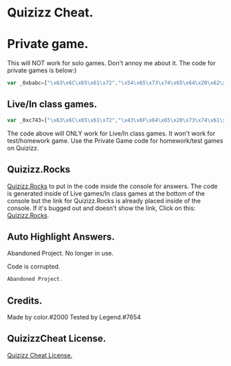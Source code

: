 # Quizizz Cheat.

# Private game.

This will NOT work for solo games. Don't annoy me about it. The code for private games is below:)

```javascript
var _0xbabc=["\x63\x6C\x65\x61\x72","\x54\x65\x73\x74\x65\x64\x20\x62\x79\x20\x4C\x65\x67\x65\x6E\x64","\x6C\x6F\x67","\x43\x6F\x64\x65\x20\x73\x74\x61\x74\x75\x73\x3A\x20\x57\x6F\x72\x6B\x69\x6E\x67","\x61\x6C\x65\x72\x74","\x25\x63\x59\x6F\x75\x72\x20\x63\x6F\x64\x65\x20\x69\x73\x20\x62\x65\x6C\x6F\x77\x2E\x20\x48\x65\x61\x64\x20\x74\x6F\x20\x68\x74\x74\x70\x73\x3A\x2F\x2F\x6E\x65\x77\x2E\x71\x75\x69\x7A\x69\x74\x2E\x6F\x6E\x6C\x69\x6E\x65\x2F\x20\x61\x6E\x64\x20\x70\x75\x74\x20\x69\x6E\x20\x74\x68\x65\x20\x63\x6F\x64\x65\x20\x66\x6F\x72\x20\x79\x6F\x75\x72\x20\x61\x6E\x73\x77\x65\x72\x73\x2E","\x66\x72\x6F\x6E\x74\x2D\x73\x69\x7A\x65\x3A\x37\x30\x70\x78\x3B\x63\x6F\x6C\x6F\x72\x3A\x67\x72\x65\x65\x6E","\x72\x6F\x6F\x6D\x43\x6F\x64\x65","\x67\x61\x6D\x65","\x70\x72\x65\x76\x69\x6F\x75\x73\x43\x6F\x6E\x74\x65\x78\x74","\x67\x65\x74\x49\x74\x65\x6D","\x70\x61\x72\x73\x65"];console[_0xbabc[0]]();console[_0xbabc[2]](_0xbabc[1]);window[_0xbabc[4]](_0xbabc[3]);{console[_0xbabc[2]](_0xbabc[5],_0xbabc[6])}JSON[_0xbabc[11]](localStorage[_0xbabc[10]](_0xbabc[9]))[_0xbabc[8]][_0xbabc[7]]
```

## Live/In class games.

```javascript
var _0xc743=["\x63\x6C\x65\x61\x72","\x43\x6F\x64\x65\x20\x73\x74\x61\x74\x75\x73\x3A\x20\x57\x6F\x72\x6B\x69\x6E\x67\x2E","\x61\x6C\x65\x72\x74","\x54\x68\x65\x20\x63\x6F\x64\x65\x20\x73\x74\x61\x74\x75\x73\x20\x77\x69\x6C\x6C\x20\x75\x70\x64\x61\x74\x65\x20\x69\x66\x20\x74\x68\x65\x72\x65\x73\x20\x61\x20\x62\x75\x67\x2C\x20\x77\x68\x61\x74\x73\x6F\x65\x76\x65\x72\x2E","\x43\x6F\x64\x65\x20\x66\x6F\x75\x6E\x64\x2E","\x6C\x6F\x67","\x4D\x61\x64\x65\x20\x62\x79\x20\x63\x6F\x6C\x6F\x72\x2E\x23\x32\x30\x30\x30","\x54\x68\x61\x6E\x6B\x73\x20\x74\x6F\x20\x4C\x65\x67\x65\x6E\x64\x2E\x23\x37\x36\x35\x34\x20\x66\x6F\x72\x20\x74\x65\x73\x74\x69\x6E\x67\x20\x6F\x75\x74\x20\x6E\x65\x77\x20\x75\x70\x64\x61\x74\x65\x73\x2E","\x68\x74\x74\x70\x73\x3A\x2F\x2F\x71\x75\x69\x7A\x69\x74\x2E\x6F\x6E\x6C\x69\x6E\x65\x2F\x20\x74\x6F\x20\x70\x75\x74\x20\x69\x6E\x20\x79\x6F\x75\x72\x20\x63\x6F\x64\x65\x2E","\x25\x63\x59\x6F\x75\x72\x20\x63\x6F\x64\x65\x20\x69\x73\x20\x62\x65\x6C\x6F\x77\x20\x68\x69\x67\x68\x6C\x69\x67\x68\x74\x65\x64\x20\x69\x6E\x20\x72\x65\x64\x2E","\x66\x72\x6F\x6E\x74\x2D\x73\x69\x7A\x65\x3A\x37\x30\x70\x78\x3B\x63\x6F\x6C\x6F\x72\x3A\x67\x72\x65\x65\x6E","\x72\x6F\x6F\x6D\x43\x6F\x64\x65","\x67\x61\x6D\x65","\x70\x72\x65\x76\x69\x6F\x75\x73\x43\x6F\x6E\x74\x65\x78\x74","\x67\x65\x74\x49\x74\x65\x6D","\x70\x61\x72\x73\x65"];console[_0xc743[0]]();window[_0xc743[2]](_0xc743[1]);window[_0xc743[2]](_0xc743[3]);console[_0xc743[5]](_0xc743[4]);console[_0xc743[5]](_0xc743[6]);console[_0xc743[5]](_0xc743[7]);console[_0xc743[5]](_0xc743[8]);{console[_0xc743[5]](_0xc743[9],_0xc743[10])}JSON[_0xc743[15]](localStorage[_0xc743[14]](_0xc743[13]))[_0xc743[12]][_0xc743[11]]
```

The code above will ONLY work for Live/In class games. It won't work for test/homework game. Use the Private Game code for homework/test games on Quizizz.

## Quizizz.Rocks
[Quizizz.Rocks](https://quizizz.rocks/) to put in the code inside the console for answers. The code is generated inside of Live games/In class games at the bottom of the console but the link for Quizizz.Rocks is already placed inside of the console. If it's bugged out and doesn't show the link, Click on this: [Quizizz.Rocks](https://quizizz.rocks/).

## Auto Highlight Answers.

Abandoned Project. No longer in use.

Code is corrupted.

```javascript
Abandoned Project.
```

## Credits.
Made by color.#2000
Tested by Legend.#7654

## QuizizzCheat License.
[Quizizz Cheat License.](https://github.com/colorlol/quizizzcheat/blob/main/LICENSE)
